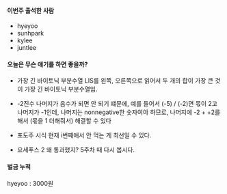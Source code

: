 #### 이번주 출석한 사람
- hyeyoo
- sunhpark
- kylee
- juntlee

#### 오늘은 무슨 얘기를 하면 좋을까?
- 가장 긴 바이토닉 부분수열
  LIS를 왼쪽, 오른쪽으로 읽어서 두 개의 합이 가장 큰 것이 가장 긴 바이토닉 부분수열임.
  
- -2진수
  나머지가 음수가 되면 안 되기 떄문에, 예를 들어서 (-5) / (-2)면 몫이 2고 나머지가 -1인데, 나머지는 nonnegative한 숫자여야 하므로,
  나머지에 -2 + +2를 해서 (몫을 1 더해줘서) 해결할 수 있다
- 포도주 시식
  현재 i번째애서 안 먹는 게 최선일 수 있다.
- 요세푸스 2
  왜 통과했지? 5주차 때 다시 봅시다.

#### 벌금 누적
hyeyoo : 3000원
